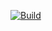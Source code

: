 [![Build](https://github.com/hsuliz/terraform-ansible-sample/actions/workflows/build.yml/badge.svg)](https://github.com/hsuliz/terraform-ansible-sample/actions/workflows/build.yml)

